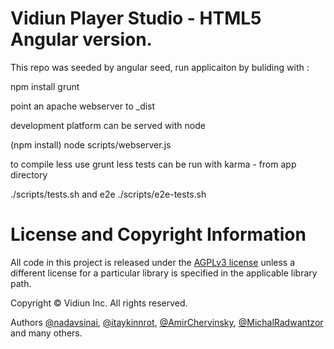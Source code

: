 # Vidiun Player Studio - HTML5 Angular version.

This repo was seeded by angular seed, run applicaiton by buliding with :

npm install
grunt

point an apache webserver to _dist

development platform can be served with node

(npm install)
node scripts/webserver.js


to compile less use grunt less
tests can be run with karma - from app directory

./scripts/tests.sh
and e2e
./scripts/e2e-tests.sh

# License and Copyright Information
All code in this project is released under the [AGPLv3 license](http://www.gnu.org/licenses/agpl-3.0.html) unless a different license for a particular library is specified in the applicable library path. 

Copyright © Vidiun Inc. All rights reserved.

Authors [@nadavsinai](https://github.com/nadavsinai), [@itaykinnrot](https://github.com/itaykinnrot), [@AmirChervinsky](https://github.com/amirch1), [@MichalRadwantzor](https://github.com/MichalRadwantzor) and many others.


